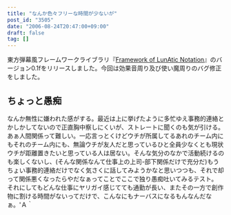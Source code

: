 ```yaml
---
title: "なんか色々フリーな時間が少ないが"
post_id: "3505"
date: "2006-08-24T20:47:00+09:00"
draft: false
tag: []
---
```



東方弾幕風フレームワークライブラリ『[Framework of LunAtic Notation](/tag/flan)』のバージョン0.1fをリリースしました。今回は効果音周り及び使い魔周りのバグ修正をしました。
## ちょっと愚痴
なんか無性に嫌われた感がする。最近は上に挙げたように多忙ゆえ事務的連絡とかしかしてないので正直胸中察しにくいが、ストレートに聞くのも気が引ける。あぁ人間関係って難しい。一応言っとくけどウチが所属してるあれのチーム内にもそれのチーム内にも、無論ウチが友人だと思っているひと全員少なくとも現状ウチが距離置きたいと思っている人は居ない。そんな気分のなかで活動続けるのも楽しくないし、(そんな関係なんて仕事上の上司-部下関係だけで充分だ)もうちょい事務的連絡だけでなく気さくに話してみようかなと思いつつも、それで却って関係悪くなったらやだなぁってことでここで独り愚痴吐いてみるテスト。 それにしてもどんな仕事にヤリガイ感じてても通勤が長い、またその一方で創作物に割ける時間がないってだけで、こんなにもナーバスになるもんなんだなぁ。'Ａ｀
